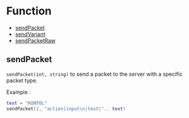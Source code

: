 # Function

* [sendPacket](#sendPacket)
* [sendVariant](#sendVariant) 
* [sendPacketRaw](#sendPacketRaw) 


## sendPacket
`sendPacket(int, string)`
to send a packet to the server with a specific packet type.

Example :
```lua
text = "KONTOL"
sendPacket(2, "action|input\n|text|".. text)
```